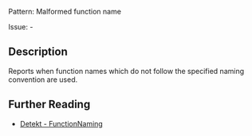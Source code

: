 Pattern: Malformed function name

Issue: -

## Description

Reports when function names which do not follow the specified naming convention are used.

## Further Reading

* [Detekt - FunctionNaming](https://detekt.dev/docs/rules/naming/#functionnaming)